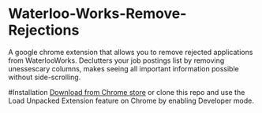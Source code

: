 # Waterloo-Works-Remove-Rejections
A google chrome extension that allows you to remove rejected applications from WaterlooWorks.
Declutters your job postings list by removing unessescary columns, makes seeing all important information possible without side-scrolling.

#Installation
[Download from Chrome store](https://chrome.google.com/webstore/detail/waterloo-works-rejects-re/jeckfepeipjilfgdpcgoicacmnendfkk)
or clone this repo and use the Load Unpacked Extension feature on Chrome by enabling Developer mode.
